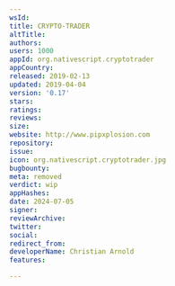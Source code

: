 ```yaml
---
wsId: 
title: CRYPTO-TRADER
altTitle: 
authors: 
users: 1000
appId: org.nativescript.cryptotrader
appCountry: 
released: 2019-02-13
updated: 2019-04-04
version: '0.17'
stars: 
ratings: 
reviews: 
size: 
website: http://www.pipxplosion.com
repository: 
issue: 
icon: org.nativescript.cryptotrader.jpg
bugbounty: 
meta: removed
verdict: wip
appHashes: 
date: 2024-07-05
signer: 
reviewArchive: 
twitter: 
social: 
redirect_from: 
developerName: Christian Arnold
features: 

---
```


